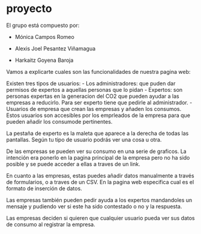 # proyecto
El grupo está compuesto por:

  - Mónica Campos Romeo
  
  - Alexis Joel Pesantez Viñamagua
  
  - Harkaitz Goyena Baroja

Vamos a explicarte cuales son las funcionalidades de nuestra pagina web:

  Existen tres tipos de usuarios:
      - Los administradores: que puden dar permisos de expertos a aquellas personas que lo pidan
      - Expertos: son personas expertas en la generacion del CO2 que pueden ayudar a las empresas a reducirlo. Para ser experto tiene que pedirle al administrador.
      - Usuarios de empresa que crean las empresas y añaden los consumos. Estos usuarios son accesibles por los emprleados de la empresa para que pueden añadir los consumode pertinentes. 
      
  La pestaña de experto es la maleta que aparece a la derecha de todas las pantallas. Según tu tipo de usuario podrás ver una cosa u otra.
  
  De las empresas se pueden ver su consumo en una serie de graficos. La intención era ponerlo en la pagina principal de la empresa pero no ha sido posible y se puede acceder a ellas a traves de un link.
  
  En cuanto a las empresas, estas puedes añadir datos manualmente a través de formularios, o a traves de un CSV. En la pagina web especifica cual es el formato de inserción de datos.
  
  Las empresas también pueden pedir ayuda a los expertos mandandoles un mensaje y pudiendo ver si este ha sido contestado o no y la respuesta.
  
  Las empresas deciden si quieren que cualquier usuario pueda ver sus datos de consumo al registrar la empresa.
